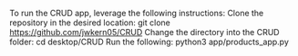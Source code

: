 To run the CRUD app, leverage the following instructions:
Clone the repository in the desired location: git clone https://github.com/jwkern05/CRUD
Change the directory into the CRUD folder: cd desktop/CRUD
Run the following: python3 app/products_app.py
